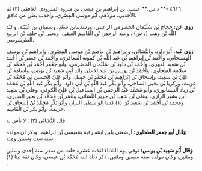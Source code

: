 ٤٦١٦ -** د س:** عيسى بن إبراهيم بن عيسى بن مثرود المثرودي الغافقي (٣) ثم الأحدبي، مولاهم، أَبُو موسى المِصْرِي، وأحدب بطن من غافق.

**رَوَى عَن:** حجاج بْن سُلَيْمان الحضرمي الرعيني، ورشدينابن سَعْدٍ، وسفيان بن عُيَيْنَة، وعَبْد اللَّه بْن وهب (د س) ، وعبد الرحمن بْن الْقَاسِم العتقي، ويحيى بْن خلف بْن الربيع الطرسوسي.

**رَوَى عَنه:** أَبُو داود، والنَّسَائي، وإبراهيم بْن عاصم بْن موسى المِصْرِي، وإبراهيم بْن يوسف الهسنجاني، وأَحْمَد بْن إبراهيم بْن عَبد اللَّه بْن كمونة المعافري، وأَحْمَد بْن جعفر بْن أَحْمَد بْن سَعِيد الفهري، وأَحْمَد بْن داود بْن سُلَيْمان الحضرمي، وأبو جَعْفَر أَحْمَد بْن مُحَمَّد بْن سلامة الطحاوي، وأَحْمَد بْن يونس بن عبد الاعلى والد أَبِي سَعِيد بْن يونس، وأسامة بْن عَلِيّ بْن سَعِيد، وإسحاق بْن إِبْرَاهِيم بْن مُحَمَّد بْن جميل، وأَبُو عَلِيّ الحسين بْن مُحَمَّد بْن غويث، وزكريا بْن يحيى الساجي، وأَبُو بَكْر عَبد اللَّهِ بْن أَبي داود، وأَبُو بَكْر عَبد اللَّهِ بْن مُحَمَّد بْن زياد النيسابوري، وأبو مُحَمَّد عَبْد الرحمن بْن إسماعيل بْن عَلِيّ الكوفي، وعلي بْن سَعِيد ابن بشير الرازي، وعلي بْن سَعِيد بْن جرير النَّسَائي، وعُمَر بْن مُحَمَّد بْن بجير البجيري، ومحمد بْن أَحْمَد بْن سَعِيد بْن (١) كسا الواسطي البزاز، وأَبُو بَكْرٍ مُحَمَّدُ بْنُ إسحاق بْن خزيمة، وأَبُو بكر بْن الْقَاسِم.

قال النَّسَائي (٢) : لا بأس به.

**وَقَال أبو جعفر الطحاوي:** أرضعني بلبن ابنته رقية بنتعيسى بْن إبراهيم، وذكر أن مولده سنة ست وستين ومئة.

**وَقَال أَبُو سَعِيد بْن يونس:** توفي يوم الثلاثاء لثلاث عشرة خلت من صفر سنة إحدى وستين ومئتين، وكان مولده سنة سبعين ومئتين، ذكر ذلك ابنه مُحَمَّد بْن عيسى، وكان ثقة ثبتا (١) .